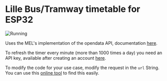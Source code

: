 # Lille Bus/Tramway timetable for ESP32

![Running](https://i.imgur.com/tZCkxXV.gif)


Uses the MEL's implementation of the opendata API, documentation [here](https://help.opendatasoft.com/apis/ods-search-v1/#search-api-v1).

To refresh the timer every minute (more than 1000 times a day) you need an API key, available after creating an account [here](https://opendata.lillemetropole.fr/signup/).

To modify the code for your use case, modify the request in the `url` String. You can use this [online tool](https://opendata.lillemetropole.fr/explore/dataset/ilevia-prochainspassages/api/) to find this easily.

